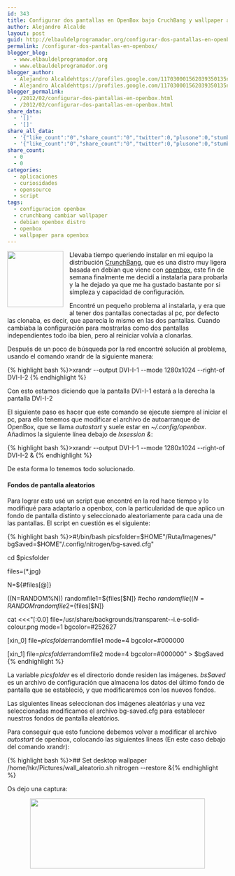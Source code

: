 ```yaml
---
id: 343
title: Configurar dos pantallas en OpenBox bajo CruchBang y wallpaper aleatorio
author: Alejandro Alcalde
layout: post
guid: http://elbauldelprogramador.org/configurar-dos-pantallas-en-openbox-bajo-cruchbang-y-wallpaper-aleatorio/
permalink: /configurar-dos-pantallas-en-openbox/
blogger_blog:
  - www.elbauldelprogramador.org
  - www.elbauldelprogramador.org
blogger_author:
  - Alejandro Alcaldehttps://profiles.google.com/117030001562039350135noreply@blogger.com
  - Alejandro Alcaldehttps://profiles.google.com/117030001562039350135noreply@blogger.com
blogger_permalink:
  - /2012/02/configurar-dos-pantallas-en-openbox.html
  - /2012/02/configurar-dos-pantallas-en-openbox.html
share_data:
  - '[]'
  - '[]'
share_all_data:
  - '{"like_count":"0","share_count":"0","twitter":0,"plusone":0,"stumble":0,"pinit":0,"count":0,"time":1333551703}'
  - '{"like_count":"0","share_count":"0","twitter":0,"plusone":0,"stumble":0,"pinit":0,"count":0,"time":1333551703}'
share_count:
  - 0
  - 0
categories:
  - aplicaciones
  - curiosidades
  - opensource
  - script
tags:
  - configuracion openbox
  - crunchbang cambiar wallpaper
  - debian openbox distro
  - openbox
  - wallpaper para openbox
---
```

<div class="separator" style="clear: both; text-align: center;">
  <a href="http://1.bp.blogspot.com/-iiunZ-gX5Y8/T0TbVE86pHI/AAAAAAAACGw/wmYeZWkIe-s/s1600/1329912632_stock_connect.png" imageanchor="1" style="clear:left; float:left;margin-right:1em; margin-bottom:1em"><img border="0" height="128" width="128" src="http://1.bp.blogspot.com/-iiunZ-gX5Y8/T0TbVE86pHI/AAAAAAAACGw/wmYeZWkIe-s/s400/1329912632_stock_connect.png" /></a>
</div>

Llevaba tiempo queriendo instalar en mi equipo la distribución <a target="_blank" href="http://crunchbanglinux.org/">CrunchBang</a>, que es una distro muy ligera basada en debian que viene con <a target="_blank" href="http://openbox.org/">openbox</a>, este fin de semana finalmente me decidí a instalarla para probarla y la he dejado ya que me ha gustado bastante por si simpleza y capacidad de configuración.

Encontré un pequeño problema al instalarla, y era que al tener dos pantallas conectadas al pc, por defecto las clonaba, es decir, que aparecía lo mismo en las dos pantallas. Cuando cambiaba la configuración para mostrarlas como dos pantallas independientes todo iba bien, pero al reiniciar volvía a clonarlas.

  
<!--more-->

Después de un poco de búsqueda por la red encontré solución al problema, usando el comando xrandr de la siguiente manera:

{% highlight bash %}>xrandr --output DVI-I-1 --mode 1280x1024 --right-of DVI-I-2
{% endhighlight %}

Con esto estamos diciendo que la pantalla DVI-I-1 estará a la derecha la pantalla DVI-I-2

El siguiente paso es hacer que este comando se ejecute siempre al iniciar el pc, para ello tenemos que modificar el archivo de autoarranque de OpenBox, que se llama *autostart* y suele estar en *~/.config/openbox*. Añadimos la siguiente línea debajo de *lxsession &*:

{% highlight bash %}>xrandr --output DVI-I-1 --mode 1280x1024 --right-of DVI-I-2 &#038;
{% endhighlight %}

De esta forma lo tenemos todo solucionado.

#### Fondos de pantalla aleatorios

Para lograr esto usé un script que encontré en la red hace tiempo y lo modifiqué para adaptarlo a openbox, con la particularidad de que aplico un fondo de pantalla distinto y seleccionado aleatoriamente para cada una de las pantallas. El script en cuestión es el siguiente:

{% highlight bash %}>#!/bin/bash
picsfolder=$HOME"/Ruta/Imagenes/"
bgSaved=$HOME"/.config/nitrogen/bg-saved.cfg"

cd $picsfolder

files=(*.jpg)

N=${#files[@]}

((N=RANDOM%N))
randomfile1=${files[$N]}
#echo $randomfile
((N=RANDOM%N))
randomfile2=${files[$N]}



cat &lt;&lt;&lt;"[:0.0]
file=/usr/share/backgrounds/transparent--i.e-solid-colour.png
mode=1
bgcolor=#252627

[xin_0]
file=$picsfolder$randomfile1
mode=4
bgcolor=#000000

[xin_1]
file=$picsfolder$randomfile2
mode=4
bgcolor=#000000" > $bgSaved
{% endhighlight %}

La variable *picsfolder* es el directorio donde residen las imágenes. *bsSaved* es un archivo de configuración que almacena los datos del último fondo de pantalla que se estableció, y que modificaremos con los nuevos fondos.

Las siguientes líneas seleccionan dos imágenes aleatórias y una vez seleccionadas modificamos el archivo bg-saved.cfg para establecer nuestros fondos de pantalla aleatórios.

Para conseguir que esto funcione debemos volver a modificar el archivo *autostart* de openbox, colocando las siguientes líneas (En este caso debajo del comando xrandr):

{% highlight bash %}>## Set desktop wallpaper
/home/hkr/Pictures/wall_aleatorio.sh
nitrogen --restore &#038;{% endhighlight %}

Os dejo una captura:

<div class="separator" style="clear: both; text-align: center;">
  <a href="http://1.bp.blogspot.com/-Babpz4m6FG4/T0T5AMLSbsI/AAAAAAAACHA/P7YObMPNGM4/s1600/Screenshot%2B-%2B02222012%2B-%2B02%253A43%253A23%2BPM.png" imageanchor="1" style="margin-left:1em; margin-right:1em"><img border="0" height="160" width="400" src="http://1.bp.blogspot.com/-Babpz4m6FG4/T0T5AMLSbsI/AAAAAAAACHA/P7YObMPNGM4/s400/Screenshot%2B-%2B02222012%2B-%2B02%253A43%253A23%2BPM.png" /></a>
</div>


